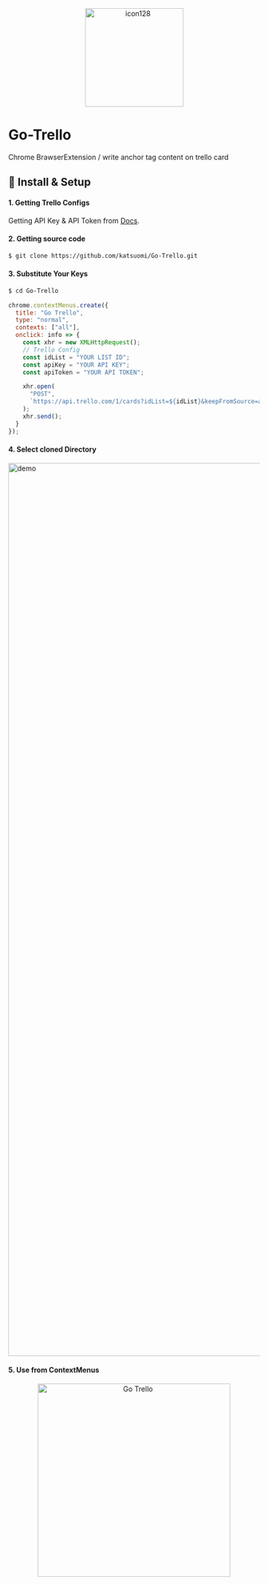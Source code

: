 <div align="center">
  <img width="197" alt="icon128" src="https://user-images.githubusercontent.com/36298285/74220440-f71eaa00-4cf2-11ea-83f8-e65ed45214c6.png" />
</div>

# Go-Trello

Chrome BrawserExtension / write anchor tag content on trello card

## 🔰 Install & Setup

#### 1. Getting Trello Configs

Getting API Key & API Token from [Docs](https://developers.trello.com/reference/#introduction).

#### 2. Getting source code

```bash
$ git clone https://github.com/katsuomi/Go-Trello.git
```

#### 3. Substitute Your Keys

```bash
$ cd Go-Trello
```

```:index.js
chrome.contextMenus.create({
  title: "Go Trello",
  type: "normal",
  contexts: ["all"],
  onclick: info => {
    const xhr = new XMLHttpRequest();
    // Trello Config
    const idList = "YOUR LIST ID";
    const apiKey = "YOUR API KEY";
    const apiToken = "YOUR API TOKEN";

    xhr.open(
      "POST",
      `https://api.trello.com/1/cards?idList=${idList}&keepFromSource=all&key=${apiKey}&token=${apiToken}&name=${info.selectionText}&desc=${info.linkUrl}`
    );
    xhr.send();
  }
});
```

#### 4. Select cloned Directory

<img width="1785" alt="demo" src="https://user-images.githubusercontent.com/36298285/74222578-2c79c680-4cf8-11ea-9f60-e04e642ea1ae.png">

#### 5. Use from ContextMenus

<div align="center">
  <img width="386" alt="Go Trello" src="https://user-images.githubusercontent.com/36298285/74222851-b4f86700-4cf8-11ea-8c9c-b96c56d5e95b.png">
</div>

